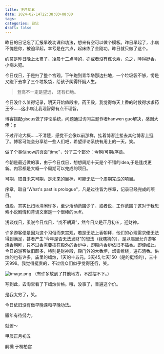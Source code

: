 ```yaml
---
title: 正月初五
date: 2024-02-14T22:38:03+08:00
tags: 
categories: 日记
draft: false
---
```

昨日的日记忘了汇报早晚功课和功法，想来有空可以做个模板。昨日早起了，小病不愧是你，被迫早起，幸亏是在六点，起床练了金刚功。昨日就只做了这个。

约莫是昨日晚上太累了，凌晨十二点睡的，亦或者没有练长寿，总之，睡得挺香，小病未犯。

今日戊日，于是扫了整个宫观。下午跑到青华塔那边扫地，一个垃圾袋不够，愣是又跑下去拿了三个垃圾袋，给孩子爬得怀疑人生。  

> 登高不一定是望远，
> 还有扫地。

今日没什么值得记录，明天开始值殿啦，药王殿，我觉得每天上香的时候得求求药王爷……这小病让我理智颇有点不理智。

博客搭配giscus做了评论系统，问题通过询问主题作者hanwen guo解决，感谢大佬：p

不过评论大概……不清楚，感觉不会像以前那样，挂着博客连接去其他博客上逛了。博客可能会分享给一些人们吧，希望评论系统有用上的一天，笑。

做了个类似[now](https://nownownow.com/about)的页面“time”，分了三个部分：今朝/可期/序章。

今朝是最近做的事，由于今日戊日，想想周期十天是个不错的idea,于是逢戊更新。内容都是大概一个周期可以完成的项目。

可期，取自未来可期，是未来的目标，可能无法一个周期完成的项目。

序章，取自“What's past is prologue"，凡是过往皆为序章，记录已经完成的项目。

值殿，其实比扫地清闲许多，至少活动范围少了，或者说，工作范围？这对于我思索小说剧情和背诵文案是一个很棒的buff。

浅谈戊日，虽说今日戊日，“戊不朝真”，然今日又是正月初五，迎财神。

许多游客便是因为这个习俗而来宫观，若是无法上香朝拜，他们的心理需求便无法得到满足，甚者产生“今年是否无法发财”的想法（我瞎猜的），是以庙里允许游客烧香朝拜，只不过香需要插在殿外的香炉中，即殿内香炉依旧不插香。即便如此，今日的游客依旧颇多，特别是财神殿，殿门外的大香炉，烟雾缭绕，遍布清香。供烛的也有许多，庙里的蜡烛，1天的十五元，3天45,七天150（是的挺怪的），三十天999。我觉得挺贵的，不过信众们似乎觉得还行，笑。

![image.png](https://cdn.jsdelivr.net/gh/luo029/blogimage/24%200214%20224107.png)
（有许多放到了其他地方，不然摆不下。）

写到此，去淘宝看了下蜡烛价格。哦，没事了，普遍这个价。

是我太穷了，笑。

今日依旧没有做早晚课和早晚功法。

骚年有待努力。

就酱～

甲辰正月初五

嗣檙 于桐柏宫